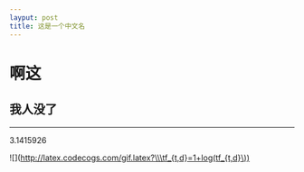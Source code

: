 ```yaml
---
layput: post
title: 这是一个中文名
---
```



# 啊这

## 我人没了

***
3.1415926


![](http://latex.codecogs.com/gif.latex?\\\tf_{t,d}=1+log(tf_{t,d}\))
